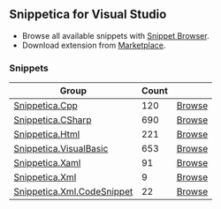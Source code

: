 ## Snippetica for Visual Studio

* Browse all available snippets with [Snippet Browser](http://pihrt.net/snippetica/snippets?engine=vs)\.
* Download extension from [Marketplace](http://marketplace.visualstudio.com/search?term=publisher%3A"Josef%20Pihrt"%20Snippetica&target=vs&sortBy=Name)\.

### Snippets

Group|Count| |
-----|-----|---:
[Snippetica.Cpp](http://github.com/josefpihrt/snippetica/blob/master/source/Snippetica.VisualStudio/Snippetica.Cpp/README.md)|120|[Browse](http://pihrt.net/snippetica/snippets?engine=vs&language=cpp)
[Snippetica.CSharp](http://github.com/josefpihrt/snippetica/blob/master/source/Snippetica.VisualStudio/Snippetica.CSharp/README.md)|690|[Browse](http://pihrt.net/snippetica/snippets?engine=vs&language=csharp)
[Snippetica.Html](http://github.com/josefpihrt/snippetica/blob/master/source/Snippetica.VisualStudio/Snippetica.Html/README.md)|221|[Browse](http://pihrt.net/snippetica/snippets?engine=vs&language=html)
[Snippetica.VisualBasic](http://github.com/josefpihrt/snippetica/blob/master/source/Snippetica.VisualStudio/Snippetica.VisualBasic/README.md)|653|[Browse](http://pihrt.net/snippetica/snippets?engine=vs&language=vb)
[Snippetica.Xaml](http://github.com/josefpihrt/snippetica/blob/master/source/Snippetica.VisualStudio/Snippetica.Xaml/README.md)|91|[Browse](http://pihrt.net/snippetica/snippets?engine=vs&language=xaml)
[Snippetica.Xml](http://github.com/josefpihrt/snippetica/blob/master/source/Snippetica.VisualStudio/Snippetica.Xml/README.md)|9|[Browse](http://pihrt.net/snippetica/snippets?engine=vs&language=xml)
[Snippetica.Xml.CodeSnippet](http://github.com/josefpihrt/snippetica/blob/master/source/Snippetica.VisualStudio/Snippetica.Xml.CodeSnippet/README.md)|22|[Browse](http://pihrt.net/snippetica/snippets?engine=vs&language=xml)
